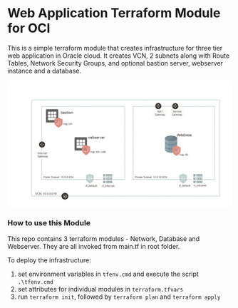 # Web Application Terraform Module for OCI

This is a simple terraform module that creates infrastructure for three tier web application in Oracle cloud. It creates VCN, 2 subnets along with Route Tables, Network Security Groups, and optional bastion server, webserver instance and a database.

![Web Application Architecture](/docs/architecture.png)


### How to use this Module

This repo contains 3 terraform modules - Network, Database and Webserver. They are all invoked from main.tf in root folder.

To deploy the infrastructure:
1. set environment variables in `tfenv.cmd` and execute the script `.\tfenv.cmd`
2. set attributes for individual modules in `terraform.tfvars`
3. run `terraform init`, followed by `terraform plan` and `terraform apply`
